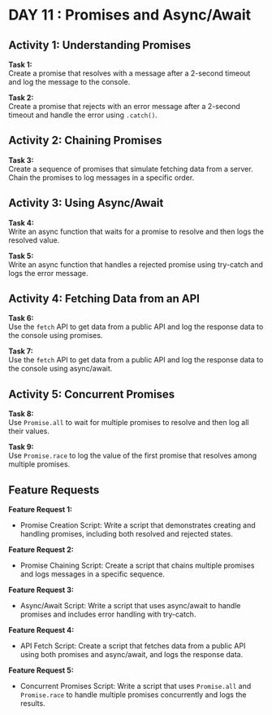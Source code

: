 # DAY 11 : Promises and Async/Await

## Activity 1: Understanding Promises

**Task 1:**  
Create a promise that resolves with a message after a 2-second timeout and log the message to the console.

**Task 2:**  
Create a promise that rejects with an error message after a 2-second timeout and handle the error using `.catch()`.

## Activity 2: Chaining Promises

**Task 3:**  
Create a sequence of promises that simulate fetching data from a server. Chain the promises to log messages in a specific order.

## Activity 3: Using Async/Await

**Task 4:**  
Write an async function that waits for a promise to resolve and then logs the resolved value.

**Task 5:**  
Write an async function that handles a rejected promise using try-catch and logs the error message.

## Activity 4: Fetching Data from an API

**Task 6:**  
Use the `fetch` API to get data from a public API and log the response data to the console using promises.

**Task 7:**  
Use the `fetch` API to get data from a public API and log the response data to the console using async/await.

## Activity 5: Concurrent Promises

**Task 8:**  
Use `Promise.all` to wait for multiple promises to resolve and then log all their values.

**Task 9:**  
Use `Promise.race` to log the value of the first promise that resolves among multiple promises.

## Feature Requests

**Feature Request 1:**  
- Promise Creation Script: Write a script that demonstrates creating and handling promises, including both resolved and rejected states.

**Feature Request 2:**  
- Promise Chaining Script: Create a script that chains multiple promises and logs messages in a specific sequence.

**Feature Request 3:**  
- Async/Await Script: Write a script that uses async/await to handle promises and includes error handling with try-catch.

**Feature Request 4:**  
- API Fetch Script: Create a script that fetches data from a public API using both promises and async/await, and logs the response data.

**Feature Request 5:**  
- Concurrent Promises Script: Write a script that uses `Promise.all` and `Promise.race` to handle multiple promises concurrently and logs the results.